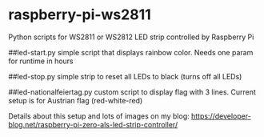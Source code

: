 # raspberry-pi-ws2811
Python scripts for WS2811 or WS2812 LED strip controlled by Raspberry Pi

##led-start.py
simple script that displays rainbow color. Needs one param for runtime in hours

##led-stop.py
simple strip to reset all LEDs to black (turns off all LEDs)

##led-nationalfeiertag.py
custom script to display flag with 3 lines. Current setup is for Austrian flag (red-white-red)

Details about this setup and lots of images on my blog:
https://developer-blog.net/raspberry-pi-zero-als-led-strip-controller/